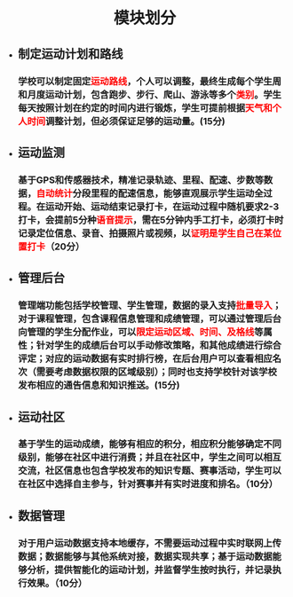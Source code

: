 <h1><center>模块划分</center></h1>

* ## 制定运动计划和路线
    ### 学校可以制定固定<strong style=color:red;>运动路线</strong>，个人可以调整，最终生成每个学生周和月度运动计划，包含跑步、步行、爬山、游泳等多个<strong style=color:red;>类别</strong>。学生每天按照计划在约定的时间内进行锻炼，学生可提前根据<strong style=color:red;>天气和个人时间</strong>调整计划，但必须保证足够的运动量。(15分)

* ## 运动监测 
    ### 基于GPS和传感器技术，精准记录轨迹、里程、配速、步数等数据，<strong style=color:red;>自动统计</strong>分段里程的配速信息，能够直观展示学生运动全过程。在运动开始、运动结束记录打卡，在运动过程中随机要求2-3打卡，会提前5分种<strong style=color:red;>语音提示</strong>，需在5分钟内手工打卡，必须打卡时记录定位信息、录音、拍摄照片或视频，以<strong style=color:red;>证明是学生自己在某位置打卡</strong>（20分）
* ## 管理后台
    ### 管理端功能包括学校管理、学生管理，数据的录入支持<strong style=color:red;>批量导入</strong>；对于课程管理，包含课程信息管理和成绩管理，可以通过管理后台向管理的学生分配作业，可以<strong style=color:red;>限定运动区域、时间、及格线</strong>等属性；针对学生的成绩后台可以手动修改策略，和其他成绩进行综合评定；对应的运动数据有实时排行榜，在后台用户可以查看相应名次（需要考虑数据权限的区域级别）；同时也支持学校针对该学校发布相应的通告信息和知识推送。(15分)
* ## 运动社区
    ### 基于学生的运动成绩，能够有相应的积分，相应积分能够确定不同级别，能够在社区中进行消费；并且在社区中，学生之间可以相互交流，社区信息也包含学校发布的知识专题、赛事活动，学生可以在社区中选择自主参与，针对赛事并有实时进度和排名。（10分）
* ## 数据管理
    ### 对于用户运动数据支持本地缓存，不需要运动过程中实时联网上传数据；数据能够与其他系统对接，数据实现共享；基于运动数据能够分析，提供智能化的运动计划，并监督学生按时执行，并记录执行效果。（10分）